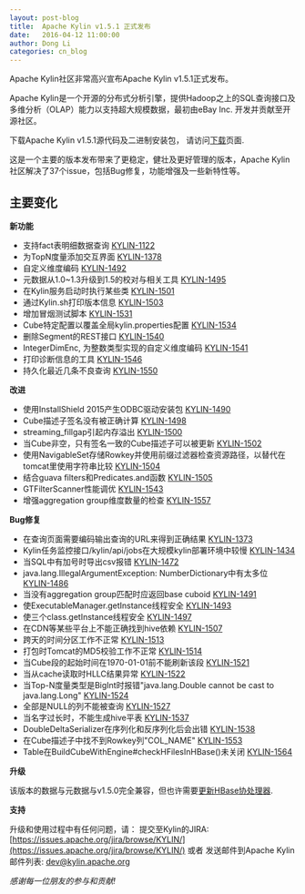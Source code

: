 ```yaml
---
layout: post-blog
title:  Apache Kylin v1.5.1 正式发布
date:   2016-04-12 11:00:00
author: Dong Li
categories: cn_blog
---
```


Apache Kylin社区非常高兴宣布Apache Kylin v1.5.1正式发布。

Apache Kylin是一个开源的分布式分析引擎，提供Hadoop之上的SQL查询接口及多维分析（OLAP）能力以支持超大规模数据，最初由eBay Inc. 开发并贡献至开源社区。

下载Apache Kylin v1.5.1源代码及二进制安装包，
请访问[下载](http://kylin.apache.org/cn/download/)页面.

这是一个主要的版本发布带来了更稳定，健壮及更好管理的版本，Apache Kylin社区解决了37个issue，包括Bug修复，功能增强及一些新特性等。



## 主要变化


__新功能__

- 支持fact表明细数据查询 [KYLIN-1122](https://issues.apache.org/jira/browse/KYLIN-1122)
- 为TopN度量添加交互界面 [KYLIN-1378](https://issues.apache.org/jira/browse/KYLIN-1378)
- 自定义维度编码 [KYLIN-1492](https://issues.apache.org/jira/browse/KYLIN-1492)
- 元数据从1.0~1.3升级到1.5的校对与相关工具 [KYLIN-1495](https://issues.apache.org/jira/browse/KYLIN-1495)
- 在Kylin服务启动时执行某些类 [KYLIN-1501](https://issues.apache.org/jira/browse/KYLIN-1501)
- 通过Kylin.sh打印版本信息 [KYLIN-1503](https://issues.apache.org/jira/browse/KYLIN-1503)
- 增加冒烟测试脚本 [KYLIN-1531](https://issues.apache.org/jira/browse/KYLIN-1531)
- Cube特定配置以覆盖全局kylin.properties配置 [KYLIN-1534](https://issues.apache.org/jira/browse/KYLIN-1534)
- 删除Segment的REST接口 [KYLIN-1540](https://issues.apache.org/jira/browse/KYLIN-1540)
- IntegerDimEnc, 为整数类型实现的自定义维度编码 [KYLIN-1541](https://issues.apache.org/jira/browse/KYLIN-1541)
- 打印诊断信息的工具 [KYLIN-1546](https://issues.apache.org/jira/browse/KYLIN-1546)
- 持久化最近几条不良查询 [KYLIN-1550](https://issues.apache.org/jira/browse/KYLIN-1550)

__改进__

- 使用InstallShield 2015产生ODBC驱动安装包 [KYLIN-1490](https://issues.apache.org/jira/browse/KYLIN-1490)
- Cube描述子签名没有被正确计算 [KYLIN-1498](https://issues.apache.org/jira/browse/KYLIN-1498)
- streaming_fillgap引起内存溢出 [KYLIN-1500](https://issues.apache.org/jira/browse/KYLIN-1500)
- 当Cube非空，只有签名一致的Cube描述子可以被更新 [KYLIN-1502](https://issues.apache.org/jira/browse/KYLIN-1502)
- 使用NavigableSet存储Rowkey并使用前缀过滤器检查资源路径，以替代在tomcat里使用字符串比较 [KYLIN-1504](https://issues.apache.org/jira/browse/KYLIN-1504)
- 结合guava filters和Predicates.and函数 [KYLIN-1505](https://issues.apache.org/jira/browse/KYLIN-1505)
- GTFilterScanner性能调优 [KYLIN-1543](https://issues.apache.org/jira/browse/KYLIN-1543)
- 增强aggregation group维度数量的检查 [KYLIN-1557](https://issues.apache.org/jira/browse/KYLIN-1557)

__Bug修复__

- 在查询页面需要编码输出查询的URL来得到正确结果 [KYLIN-1373](https://issues.apache.org/jira/browse/KYLIN-1373)
- Kylin任务监控接口/kylin/api/jobs在大规模kylin部署环境中较慢 [KYLIN-1434](https://issues.apache.org/jira/browse/KYLIN-1434)
- 当SQL中有加号时导出csv报错 [KYLIN-1472](https://issues.apache.org/jira/browse/KYLIN-1472)
- java.lang.IllegalArgumentException: NumberDictionary中有太多位 [KYLIN-1486](https://issues.apache.org/jira/browse/KYLIN-1486)
- 当没有aggregation group匹配时应返回base cuboid [KYLIN-1491](https://issues.apache.org/jira/browse/KYLIN-1491)
- 使ExecutableManager.getInstance线程安全 [KYLIN-1493](https://issues.apache.org/jira/browse/KYLIN-1493)
- 使三个class.getInstance线程安全 [KYLIN-1497](https://issues.apache.org/jira/browse/KYLIN-1497)
- 在CDN等某些平台上不能正确找到hive依赖 [KYLIN-1507](https://issues.apache.org/jira/browse/KYLIN-1507)
- 跨天的时间分区工作不正常 [KYLIN-1513](https://issues.apache.org/jira/browse/KYLIN-1513)
- 打包时Tomcat的MD5校验工作不正常 [KYLIN-1514](https://issues.apache.org/jira/browse/KYLIN-1514)
- 当Cube段的起始时间在1970-01-01前不能刷新该段 [KYLIN-1521](https://issues.apache.org/jira/browse/KYLIN-1521)
- 当从cache读取时HLLC结果异常 [KYLIN-1522](https://issues.apache.org/jira/browse/KYLIN-1522)
- 当Top-N度量类型是BigInt时报错"java.lang.Double cannot be cast to java.lang.Long" [KYLIN-1524](https://issues.apache.org/jira/browse/KYLIN-1524)
- 全部是NULL的列不能被查询 [KYLIN-1527](https://issues.apache.org/jira/browse/KYLIN-1527)
- 当名字过长时，不能生成hive平表 [KYLIN-1537](https://issues.apache.org/jira/browse/KYLIN-1537)
- DoubleDeltaSerializer在序列化和反序列化后会出错 [KYLIN-1538](https://issues.apache.org/jira/browse/KYLIN-1538)
- 在Cube描述子中找不到Rowkey列"COL_NAME" [KYLIN-1553](https://issues.apache.org/jira/browse/KYLIN-1553)
- Table在BuildCubeWithEngine#checkHFilesInHBase()未关闭 [KYLIN-1564](https://issues.apache.org/jira/browse/KYLIN-1564)

__升级__

该版本的数据与元数据与v1.5.0完全兼容，但也许需要[更新HBase协处理器](/docs15/howto/howto_update_coprocessor.html).

__支持__

升级和使用过程中有任何问题，请：
提交至Kylin的JIRA: [https://issues.apache.org/jira/browse/KYLIN/](https://issues.apache.org/jira/browse/KYLIN/)
或者
发送邮件到Apache Kylin邮件列表: [dev@kylin.apache.org](mailto:dev@kylin.apache.org)

_感谢每一位朋友的参与和贡献!_
